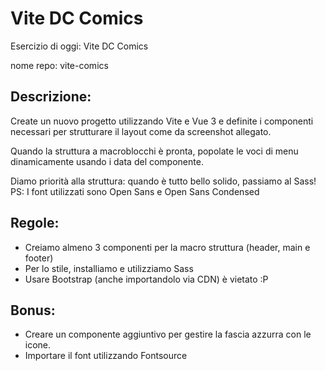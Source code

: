 # Vite DC Comics
Esercizio di oggi: Vite DC Comics

nome repo: vite-comics

## Descrizione:
Create un nuovo progetto utilizzando Vite e Vue 3 e definite i componenti necessari per strutturare il layout come da screenshot allegato.

Quando la struttura a macroblocchi è pronta, popolate le voci di menu
dinamicamente usando i data del componente.

Diamo priorità alla struttura: quando è tutto bello solido, passiamo al Sass!
PS: I font utilizzati sono Open Sans e Open Sans Condensed
## Regole:
- Creiamo almeno 3 componenti per la macro struttura (header, main e footer)
- Per lo stile, installiamo e utilizziamo Sass
- Usare Bootstrap (anche importandolo via CDN) è vietato :P
## Bonus:
- Creare un componente aggiuntivo per gestire la fascia azzurra con le icone.
- Importare il font utilizzando Fontsource